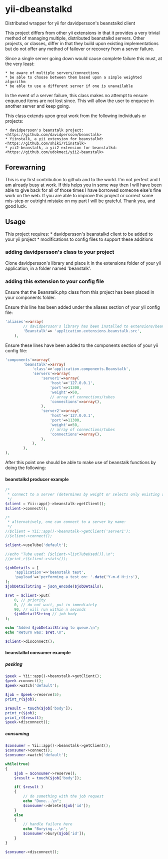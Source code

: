 # yii-dbeanstalkd
Distributed wrapper for yii for davidpersson's beanstalkd client

This project differs from other yii extensions in that it provides a very trivial method of 
managing multiple, distributed beanstalkd servers.  Other projects, or classes, differ in that they build
upon existing implementations but do not offer any method of failover or recovery from a server failure.

Since a single server going down would cause complete failure this must, at the very least:

	* be aware of multiple servers/connections
	* be able to choose between them based upon a simple weighted algorithm
	* be able to use a different server if one is unavailable

In the event of a server failure, this class makes no attempt to ensure enqueued items
are not lost since.  This will allow the user to enqueue in another server and keep going.
 
This class extends upon great work from the following individuals or projects:

	* davidpersson's beanstalk project: <https://github.com/davidpersson/beanstalk>
	* Yiinstalk, a yii extension for beanstalkd: <https://github.com/shiki/Yiinstalk>
	* yii2-beanstalk, a yii2 extension for beanstalkd: <https://github.com/udokmeci/yii2-beanstalk>

## Forewarning
This is my first contribution to github and to the world.  I'm not perfect and I am already busy at work.
If this helps you in some way then I will have been able to give back for all of those times I have 
borrowed someone else's fine work on the web.  If you are able to improve this project or correct some
mis-step or outright mistake on my part I will be grateful.  Thank you, and good luck.

## Usage
This project requires:
	* davidpersson's beanstalkd client to be added to your yii project
	* modifications to config files to support these additions

### adding davidpersson's class to your project
Clone davidpersson's library and place it in the extensions folder of your yii application, 
in a folder named 'beanstalk'.

### adding this extension to your config file
Ensure that the Beanstalk.php class from this project has been placed in your components folder.

Ensure this line has been added under the aliases section of your yii config file:
``` php
'aliases'=>array(
		// davidpersson's library has been installed to extensions/beanstalk folder
		'Beanstalk'=> 'application.extensions.beanstalk.src',
	),
```

Ensure these lines have been added to the components section of your yii config file:
``` php
'components'=>array(
		'beanstalk'=>array(
			'class'=>'application.components.Beanstalk',
			'servers'=>array(
				'server1'=>array(
					'host'=>'127.0.0.1',
					'port'=>11300,
					'weight'=>50,
					// array of connections/tubes
					'connections'=>array(),
				),
				'server2'=>array(
					'host'=>'127.0.0.1',
					'port'=>11300,
					'weight'=>50,
					// array of connections/tubes
					'connections'=>array(),
				),
			),
		),
),
```

After this point one should be able to make use of beanstalk functions by doing the following:

#### beanstalkd producer example

``` php
/*
 * connect to a server (determines by weight or selects only existing server::
 */
$client = Yii::app()->beanstalk->getClient();
$client->connect();

/* 
 * alternatively, one can connect to a server by name:
 */
//$client = Yii::app()->beanstalk->getClient('server1');
//$client->connect();

$client->useTube('default');

//echo "Tube used: {$client->listTubeUsed()}.\n";
//print_r($client->stats());

$jobDetails = [
	'application'=>'beanstalk test',
	'payload'=>'performing a test on: '.date('Y-m-d H:i:s'),
];
$jobDetailString = json_encode($jobDetails);

$ret = $client->put(
	0, // priority
	0, // do not wait, put in immediately
	90, // will run within n seconds
	$jobDetailString // job body
);

echo "Added $jobDetailString to queue.\n";
echo "Return was: $ret.\n";

$client->disconnect();
```

#### beanstalkd consumer example

##### peeking
``` php
$peek = Yii::app()->beanstalk->getClient();
$peek->connect();
$peek->watch('default');

$job = $peek->reserve(5);
print_r($job);

$result = touch($job['body']);
print_r($job);
print_r($result);
$peek->disconnect();
```

##### consuming
``` php
$consumer = Yii::app()->beanstalk->getClient();
$consumer->connect();
$consumer->watch('default');

while(true)
{
	$job = $consumer->reserve();
	$result = touch($job['body']);

	if( $result )
	{
		// do something with the job request
		echo "Done...\n";
		$consumer->delete($job['id']);
	}
	else
	{
		// handle failure here
		echo "Burying...\n";
		$consumer->bury($job['id']);
	}
}

$consumer->disconnect();
```
